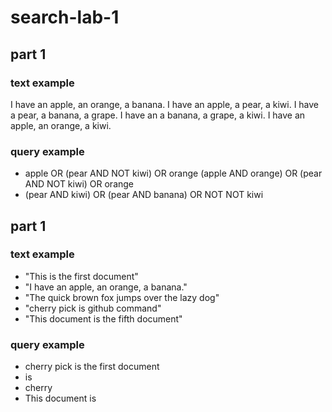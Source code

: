 # search-lab-1

## part 1

### text example

I have an apple, an orange, a banana. I have an apple, a pear, a kiwi. I have a pear, a banana, a
grape. I have an a banana, a grape, a kiwi. I have an apple, an orange, a kiwi.

### query example

- apple OR (pear AND NOT kiwi) OR orange (apple AND orange) OR (pear AND NOT kiwi) OR orange
- (pear AND kiwi) OR (pear AND banana) OR NOT NOT kiwi

## part 1

### text example

- "This is the first document"
- "I have an apple, an orange, a banana."
- "The quick brown fox jumps over the lazy dog"
- "cherry pick is github command"
- "This document is the fifth document"

### query example

- cherry pick is the first document
- is
- cherry
- This document is
